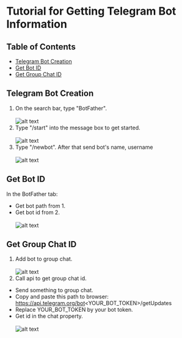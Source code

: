 # Tutorial for Getting Telegram Bot Information

## Table of Contents
- [Telegram Bot Creation](#telegram-bot-creation)
- [Get Bot ID](#get-bot-id)
- [Get Group Chat ID](#get-group-chat-id)

## Telegram Bot Creation
1. On the search bar, type "BotFather".
   <br>
   <br>
   ![alt text](../../assets/search_bot_farther.png)
2. Type "/start" into the message box to get started.
   <br>
   <br>
   ![alt text](../../assets/set_bot_farther_chat.png)
3. Type "/newbot". After that send bot's name, username
    <br>
    <br>
    ![alt text](../../assets/create_new_bot.png)

## Get Bot ID
In the BotFather tab:
- Get bot path from 1.
- Get bot id from 2.
    <br>
    <br>
    ![alt text](../../assets/bot_infor.png)

## Get Group Chat ID
1. Add bot to group chat.
   <br>
   <br>
   ![alt text](../../assets/add_bot_to_group.png)
2. Call api to get group chat id.
- Send something to group chat.
- Copy and paste this path to browser: https://api.telegram.org/bot<YOUR_BOT_TOKEN>/getUpdates
- Replace YOUR_BOT_TOKEN by your bot token.
- Get id in the chat property.
   <br>
   <br>
    ![alt text](../../assets/get_chat_group_id.png)



   
